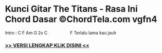 
 # Kunci Gitar The Titans - Rasa Ini Chord Dasar ©ChordTela.com vgfn4


Intro : C F Am G 2x  C                   F Terlalu lama kau jauh

###  <a href="https://shortlighzx.web.app?sq=Kunci Gitar The Titans - Rasa Ini Chord Dasar ©ChordTela.com"> >> VERSI LENGKAP KLIK DISINI << </a>

